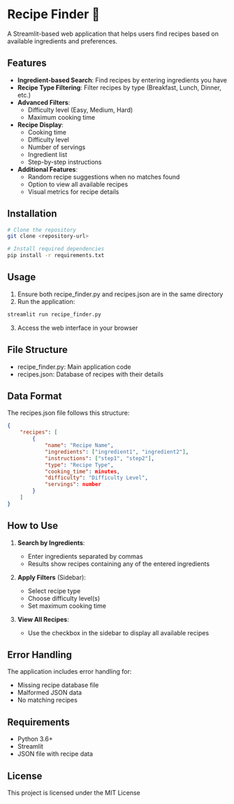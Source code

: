 # Recipe Finder 🍳

A Streamlit-based web application that helps users find recipes based on available ingredients and preferences.

## Features

- **Ingredient-based Search**: Find recipes by entering ingredients you have
- **Recipe Type Filtering**: Filter recipes by type (Breakfast, Lunch, Dinner, etc.)
- **Advanced Filters**:
  - Difficulty level (Easy, Medium, Hard)
  - Maximum cooking time
- **Recipe Display**:
  - Cooking time
  - Difficulty level
  - Number of servings
  - Ingredient list
  - Step-by-step instructions
- **Additional Features**:
  - Random recipe suggestions when no matches found
  - Option to view all available recipes
  - Visual metrics for recipe details

## Installation

```bash
# Clone the repository
git clone <repository-url>

# Install required dependencies
pip install -r requirements.txt
```

## Usage

1. Ensure both recipe_finder.py and recipes.json are in the same directory
2. Run the application:
```bash
streamlit run recipe_finder.py
```
3. Access the web interface in your browser

## File Structure

- recipe_finder.py: Main application code
- recipes.json: Database of recipes with their details

## Data Format

The recipes.json file follows this structure:

```json
{
    "recipes": [
        {
            "name": "Recipe Name",
            "ingredients": ["ingredient1", "ingredient2"],
            "instructions": ["step1", "step2"],
            "type": "Recipe Type",
            "cooking_time": minutes,
            "difficulty": "Difficulty Level",
            "servings": number
        }
    ]
}
```

## How to Use

1. **Search by Ingredients**:
   - Enter ingredients separated by commas
   - Results show recipes containing any of the entered ingredients

2. **Apply Filters** (Sidebar):
   - Select recipe type
   - Choose difficulty level(s)
   - Set maximum cooking time

3. **View All Recipes**:
   - Use the checkbox in the sidebar to display all available recipes

## Error Handling

The application includes error handling for:
- Missing recipe database file
- Malformed JSON data
- No matching recipes

## Requirements

- Python 3.6+
- Streamlit
- JSON file with recipe data

## License

This project is licensed under the MIT License
